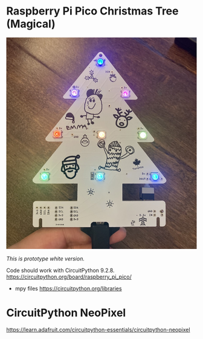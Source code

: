 # Raspberry Pi Pico Christmas Tree (Magical)
![Magical PCB](https://github.com/kotamorishi/pico-tree-magical/raw/main/magical_blink_up.jpg)

*This is prototype white version.*

Code should work with CircuitPython 9.2.8. https://circuitpython.org/board/raspberry_pi_pico/

* mpy files https://circuitpython.org/libraries

# CircuitPython NeoPixel
https://learn.adafruit.com/circuitpython-essentials/circuitpython-neopixel
